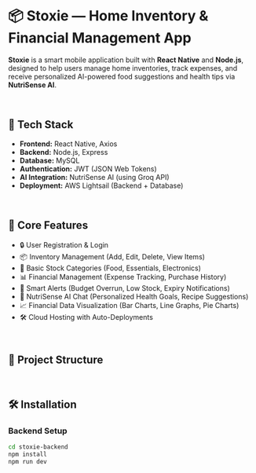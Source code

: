 # 📦 Stoxie — Home Inventory & Financial Management App

**Stoxie** is a smart mobile application built with **React Native** and **Node.js**, designed to help users manage home inventories, track expenses, and receive personalized AI-powered food suggestions and health tips via **NutriSense AI**.

<br/>

## 🚀 Tech Stack

- **Frontend:** React Native, Axios
- **Backend:** Node.js, Express
- **Database:** MySQL
- **Authentication:** JWT (JSON Web Tokens)
- **AI Integration:** NutriSense AI (using Groq API)
- **Deployment:** AWS Lightsail (Backend + Database)

<br/>

## 📱 Core Features

- 🔒 User Registration & Login
- 📦 Inventory Management (Add, Edit, Delete, View Items)
- 🛒 Basic Stock Categories (Food, Essentials, Electronics)
- 📊 Financial Management (Expense Tracking, Purchase History)
- 🚨 Smart Alerts (Budget Overrun, Low Stock, Expiry Notifications)
- 🤖 NutriSense AI Chat (Personalized Health Goals, Recipe Suggestions)
- 📈 Financial Data Visualization (Bar Charts, Line Graphs, Pie Charts)
- 🛠️ Cloud Hosting with Auto-Deployments

<br/>

## 📂 Project Structure

<br/>

## 🛠️ Installation

### Backend Setup

```bash
cd stoxie-backend
npm install
npm run dev

